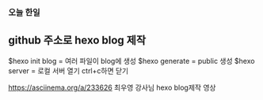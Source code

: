 ### 오늘 한일

## github 주소로 hexo blog 제작

$hexo init blog = 여러 파일이 blog에 생성
$hexo generate = public 생성
$hexo server = 로컬 서버 열기 ctrl+c하면 닫기

https://asciinema.org/a/233626 최우영 강사님 hexo blog제작 영상
